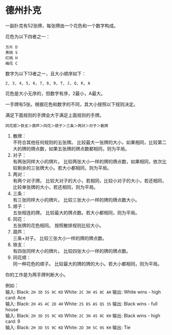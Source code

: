 # **德州扑克**

一副扑克有52张牌，每张牌由一个花色和一个数字构成。  

花色为以下四者之一：
```
方片 D
黑桃 S
红桃 H
梅花 C
```
数字为以下13者之一，且大小顺序如下：
```
2, 3, 4, 5, 6, 7, 8, 9, T, J, Q, K, A
```
花色是大小无序的，但数字有序，2最小，A最大。  

一手牌有5张。根据花色和数字的不同，其大小按照以下规则决定。  

满足下面规则的手牌会大于满足上面规则的手牌。
```
同花顺＞铁支＞葫芦＞同花＞顺子＞三条＞两对＞对子＞散牌
```
1. 散牌：  
不符合其他任何规则的五张牌。 比较最大一张牌的大小，如果相同，比较第二大的牌的牌点数，如果五张牌的牌点数都相同，则为平局。
2. 对子：  
有两张同样大小的牌片。 比较两张大小一样的牌的牌点数，如果相同，依次比较剩余的三张牌大小。若大小都相同，则为平局。
3. 两对：  
有两个对子牌。 比较大对子的大小，若相同，比较小对子的大小，若还相同，比较单张牌的大小，若还相同，则为平局。
4. 三条：  
有三张同样大小的牌片。 比较三张大小一样的牌的牌点数大小。
5. 顺子：  
五张相连的牌。 比较最大的牌点数。若大小都相同，则为平局。
6. 同花：  
五张牌的花色相同。 按照散排规则比较大小。
7. 葫芦：  
三条+对子。 比较三张大小一样的牌的牌点数。
8. 铁支：  
有四张同样大小的牌片。 比较四张大小一样的牌的牌点数。
9. 同花顺：  
同一种花色的顺子。 比较最大的牌的牌的大小。若大小都相同，则为平局。  

你的工作是为两手牌判断大小。  

例如：  
输入: Black: `2H 3D 5S 9C KD` White: `2C 3H 4S 8C AH` 输出: White wins - high card: Ace   
输入: Black: `2H 4S 4C 2D 4H` White: `2S 8S AS QS 3S` 输出: Black wins - full house  
输入: Black: `2H 3D 5S 9C KD` White: `2C 3H 4S 8C KH` 输出: Black wins - high card: 9  
输入: Black: `2H 3D 5S 9C KD` White: `2D 3H 5C 9S KH` 输出: Tie
